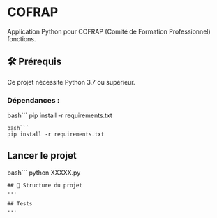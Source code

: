 # COFRAP
Application Python pour COFRAP (Comité de Formation Professionnel) fonctions.

## 🛠️ Prérequis
Ce projet nécessite Python 3.7 ou supérieur.

### **Dépendances** :
bash```
pip install -r requirements.txt
```
bash```
pip install -r requirements.txt
```

## Lancer le projet
bash```
python XXXXX.py
```
## 📁 Structure du projet
...

## Tests
...
 
